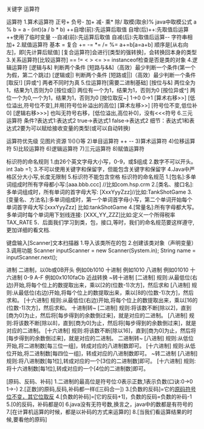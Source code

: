 关键字 运算符

运算符
  1.算术运算符
    正号+ 负号-
    加+ 减- 乘* 除/
    取模(取余)%
      java中取模公式 a % b = a - (int)(a / b * b)
    ++自增(前)∶先运算后取值
    自增(后)++:先取值后运算
      ++使用了临时变量
    --自减(前)∶先运算后取值
    自减(后)∶先取值后运算--
    字符串相加+
  2.赋值运算符
    基本 =
    复合 += -= *= /= %= 
      a+=b[a=a+b]
    顺序是[从右向左]，即[先计算后赋值]
    [复合运算符]会进行[类型的强转换]，会转换回本身的类型
  3.关系运算符[比较运算符]
    ==  != < > <= >= instanceof检查是否是类的对象
  4.逻辑运算符
    [逻辑与&] 判断两个条件  [短路与&&]（高效）最少判断一个条件(第一个为假，第二个跳过)
    [逻辑或|] 判断两个条件 [短路或||]（高效）最少判断一个条件
    [取反!] 
    [异或^] 两者不同时为真
  5.位运算符[需要二进制基础]
    [按位与&] 两位全为1，结果为1,否则为0
    [按位或|] 两位有一个为1，结果为1，否则为0
    [按位异或^] 两位一个为0,一个为1，结果为1，否则为0
    [按位取反~] 1->0 0->1
    [算术右移>>] [低位溢出,符号位不变],并用[符号位补溢出的高位]
    [算术左移>>] [符号位不变,低位补0]
    [逻辑右移>>>] 也叫无符号右移，[低位溢出,高位补0]，没有<<<符号
  6.三元运算符
    条件?表达式1:表达式2
      true->表达式1
      false->表达式2
    细节：表达式1和表达式2要为可以赋给接收变量的类型(或可以自动转换)

运算符优先级
  见图片资源
  1)(){}等
  2)单目运算符 ++ --
  3)算术运算符
  4)位移运算符
  5)比较运算符
  6)逻辑运算符
  7)三元运算符
  8)赋值运算符

标识符的命名规则
  1.由26个英文字母大小写，0-9，或$组成
  2.数字不可以开头。int 3ab =1;
  3.不可以使用关键字和保留字，但能包含关键字和保留字
  4.Java中严格区分大小写,长度无限制
  5.标识符不能包含空格
标识符的命名规范
  1.[包名]:多单词组成时所有字母都小写:[aaa.bbb.ccc]
  //比如com.hsp.crm
  2.[类名、接口名]:多单词组成时，所有单词的首字母大写: [XxxYyyZzz]//比如:TankShotGame
  3.[变量名、方法名]:多单词组成时，第一个单词首字母小写，第二个单词开始每个单词首字母大写:[xxxYyyZzz] 比如:tankShotGame
  4.[常量名]:所有字母都大写。多单词时每个单词用下划线连接: [XXX_YY_ZZZ]比如:定义一个所得税率TAX_RATE
  5．后面我们学习到类，包，接口,等时，我们的命名规范要这样遵守,更加详细的看文档.

键盘输入[Scanner]文本扫描器
  1.导入该类所在的包
  2.创建该类对象（声明变量）
  3.调用功能
  Scanner inputScanner = new Scanner(System.in);
  String name = inputScanner.next();

进制
  二进制，以0b或0B开头 例如0b1010
  十进制 例如1010
  八进制  例如01010
  十六进制 0-9 A-F  例如0x1010faCb
近战转换
  ~转十进制
    [二进制]
      规则:从最低位(右边)开始,将每个位上的数提取出来，乘以[2的(位数-1)次方]，然后求和
    [八进制]
      规则:从最低位(右边)开始,将每个位上的数提取出来，乘以[8的(位数-1)次方]，然后求和。
    [十六进制]
      规则:从最低位(右边)开始,将每个位上的数提取出来，乘以[16的(位数-1)次方]，然后求和。
  十进制转~
    [二进制]
      规则:将该数不断[除以2]，直到[商为0]为止，然后将[每步得到的余数倒过来]，就是对应的二进制。
    [八进制]
      规则:将该数不断[除以8]，直到[商为0]为止，然后将[每步得到的余数倒过来]，就是对应的二进制。
    [十六进制]
      规则:将该数不断[除以16]，直到[商为0]为止，然后将[每步得到的余数倒过来]，就是对应的二进制。
  二进制转~
    [八进制]
      规则:从低位开始,将二进制数[每三位一组]，转成对应的八进制数即可。
    [十六进制]
      规则:从低位开始,将二进制数[每四位一组]，转成对应的八进制数即可。
  ~转二进制
    [八进制]
      规则:将八进制数[每1位],转成对应的一个[3位的二进制数]即可。
    [十六进制]
      规则:将十六进制数[每1位],转成对应的一个[4位的二进制数]即可。

[原码、反码、补码]
  1.二进制的最高位是符号位:0表示正数,1表示负数(口诀:0->0  1->-)
  2.[正数]的原码,反码,补码都一样([三码合一])
  3.[负数的反码]=它的[原码符号位不变，其它位取反](O->1,1->0)
  4.[负数的补码]=[它的反码+1]，负数的反码=负数的补码-1
  5.[0的反码，补码都是0]
  6.java没有无符号数,换言之，java中的数都是有符号的
  7.[在计算机运算的时候，都是以补码的方式来运算的]
  8.[当我们看运算结果的时候,要看他的原码]




